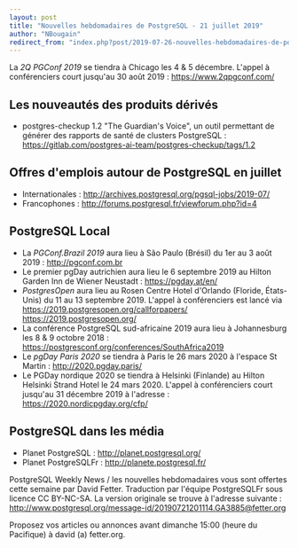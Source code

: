 ```yaml
---
layout: post
title: "Nouvelles hebdomadaires de PostgreSQL - 21 juillet 2019"
author: "NBougain"
redirect_from: "index.php?post/2019-07-26-nouvelles-hebdomadaires-de-postgresql-21-juillet-2019 "
---
```



<p>La <em>2Q PGConf 2019</em> se tiendra &agrave; Chicago les 4 & 5 d&eacute;cembre. L'appel &agrave; conf&eacute;renciers court jusqu'au 30 ao&ucirc;t 2019&nbsp;: <a target="_blank" href="https://www.2qpgconf.com/">https://www.2qpgconf.com/</a></p>

<h2>Les nouveaut&eacute;s des produits d&eacute;riv&eacute;s</h2>

<ul>

<li>postgres-checkup 1.2 "The Guardian's Voice", un outil permettant de g&eacute;n&eacute;rer des rapports de sant&eacute; de clusters PostgreSQL&nbsp;: <a target="_blank" href="https://gitlab.com/postgres-ai-team/postgres-checkup/tags/1.2">https://gitlab.com/postgres-ai-team/postgres-checkup/tags/1.2</a></li>

</ul>

<!--more-->


<h2>Offres d'emplois autour de PostgreSQL en juillet</h2>

<ul>

<li>Internationales : <a target="_blank" href="http://archives.postgresql.org/pgsql-jobs/2019-07/">http://archives.postgresql.org/pgsql-jobs/2019-07/</a></li>

<li>Francophones : <a target="_blank" href="http://forums.postgresql.fr/viewforum.php?id=4">http://forums.postgresql.fr/viewforum.php?id=4</a></li>

</ul>

<h2>PostgreSQL Local</h2>

<ul>

<li>La <em>PGConf.Brazil 2019</em> aura lieu &agrave; S&atilde;o Paulo (Br&eacute;sil) du 1er au 3 ao&ucirc;t 2019&nbsp;: <a target="_blank" href="http://pgconf.com.br">http://pgconf.com.br</a></li>

<li>Le premier pgDay autrichien aura lieu le 6 septembre 2019 au Hilton Garden Inn de Wiener Neustadt&nbsp;: <a target="_blank" href="https://pgday.at/en/">https://pgday.at/en/</a></li>

<li><em>PostgresOpen</em> aura lieu au Rosen Centre Hotel d'Orlando (Floride, &Eacute;tats-Unis) du 11 au 13 septembre 2019. L'appel &agrave; conf&eacute;renciers est lanc&eacute; via <a target="_blank" href="https://2019.postgresopen.org/callforpapers/">https://2019.postgresopen.org/callforpapers/</a> <a target="_blank" href="https://2019.postgresopen.org/">https://2019.postgresopen.org/</a></li>

<li>La conf&eacute;rence PostgreSQL sud-africaine 2019 aura lieu &agrave; Johannesburg les 8 & 9 octobre 2018&nbsp;: <a target="_blank" href="https://postgresconf.org/conferences/SouthAfrica2019">https://postgresconf.org/conferences/SouthAfrica2019</a></li>

<li>Le <em>pgDay Paris 2020</em> se tiendra &agrave; Paris le 26 mars 2020 &agrave; l'espace St Martin&nbsp;: <a target="_blank" href="http://2020.pgday.paris/">http://2020.pgday.paris/</a></li>

<li>Le PGDay nordique 2020 se tiendra &agrave; Helsinki (Finlande) au Hilton Helsinki Strand Hotel le 24 mars 2020. L'appel &agrave; conf&eacute;renciers court jusqu'au 31 d&eacute;cembre 2019 &agrave; l'adresse&nbsp;: <a target="_blank" href="https://2020.nordicpgday.org/cfp/">https://2020.nordicpgday.org/cfp/</a></li>

</ul>

<h2>PostgreSQL dans les m&eacute;dia</h2>

<ul>

<li>Planet PostgreSQL : <a target="_blank" href="http://planet.postgresql.org/">http://planet.postgresql.org/</a></li>

<li>Planet PostgreSQLFr : <a target="_blank" href="http://planete.postgresql.fr/">http://planete.postgresql.fr/</a></li>

</ul>

<p>PostgreSQL Weekly News / les nouvelles hebdomadaires vous sont offertes cette semaine par David Fetter. Traduction par l'&eacute;quipe PostgreSQLFr sous licence CC BY-NC-SA. La version originale se trouve &agrave; l'adresse suivante : <a target="_blank" href="http://www.postgresql.org/message-id/20190721201114.GA3885@fetter.org">http://www.postgresql.org/message-id/20190721201114.GA3885@fetter.org</a></p>

<p>Proposez vos articles ou annonces avant dimanche 15:00 (heure du Pacifique) &agrave; david (a) fetter.org.</p>